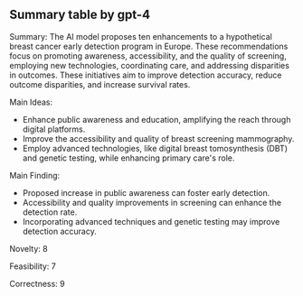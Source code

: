 ## Summary table by gpt-4
Summary: 
The AI model proposes ten enhancements to a hypothetical breast cancer early detection program in Europe. These recommendations focus on promoting awareness, accessibility, and the quality of screening, employing new technologies, coordinating care, and addressing disparities in outcomes. These initiatives aim to improve detection accuracy, reduce outcome disparities, and increase survival rates.

Main Ideas: 
- Enhance public awareness and education, amplifying the reach through digital platforms.
- Improve the accessibility and quality of breast screening mammography.
- Employ advanced technologies, like digital breast tomosynthesis (DBT) and genetic testing, while enhancing primary care's role.

Main Finding: 
- Proposed increase in public awareness can foster early detection.
- Accessibility and quality improvements in screening can enhance the detection rate.
- Incorporating advanced techniques and genetic testing may improve detection accuracy.

Novelty: 
8

Feasibility: 
7

Correctness: 
9